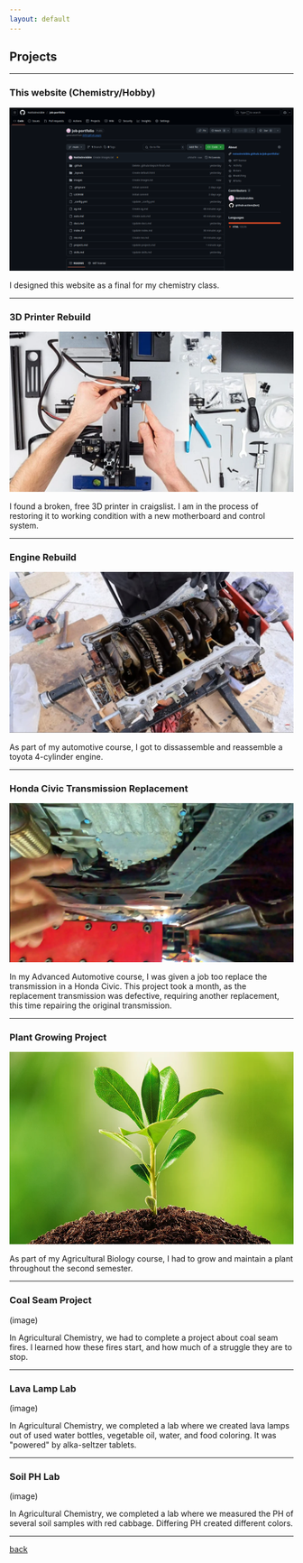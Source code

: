 ```yaml
---
layout: default
---
```


## Projects
* * *
### This website (Chemistry/Hobby)
<img src="./images/Screenshot from 2025-05-29 12-03-06.png" alt="A screenshot of the repo that the site depends on.">

I designed this website as a final for my chemistry class.

* * * 
### 3D Printer Rebuild
<img src="./images/repair.webp" alt="A 3D printer being repaired.">

I found a broken, free 3D printer in craigslist. I am in the process of restoring it to working condition with a new motherboard and control system.

* * * 
### Engine Rebuild
<img src="./images/engine.jpg" alt="The crank case of a 4 cylinder.">

As part of my automotive course, I got to dissassemble and reassemble a toyota 4-cylinder engine. 

* * * 
### Honda Civic Transmission Replacement
<img src="./images/Honda.webp" alt="A honda civic getting a transmission replacement.">

In my Advanced Automotive course, I was given a job too replace the transmission in a Honda Civic. This project took a month, as the replacement transmission was defective, requiring another replacement, this time repairing the original transmission. 

* * * 
### Plant Growing Project 
<img src="./images/Plant.webp" alt="A growing plant.">

As part of my Agricultural Biology course, I had to grow and maintain a plant throughout the second semester.

* * * 
### Coal Seam Project
(image)

In Agricultural Chemistry, we had to complete a project about coal seam fires. I learned how these fires start, and how much of a struggle they are to stop.

* * *
### Lava Lamp Lab
(image)

In Agricultural Chemistry, we completed a lab where we created lava lamps out of used water bottles, vegetable oil, water, and food coloring. It was "powered" by alka-seltzer tablets.

* * *
### Soil PH Lab
(image)

In Agricultural Chemistry, we completed a lab where we measured the PH of several soil samples with red cabbage. Differing PH created different colors.

* * *


[back](./)
